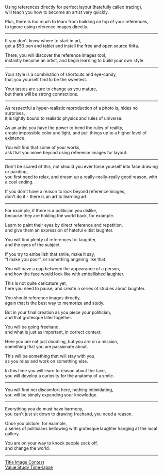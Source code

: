 Using references directly for perfect layout (hatefully called tracing),\
will teach you how to become an artist very quickly.

Plus, there is too much to learn from building on top of your references,\
to ignore using reference images directly.

---

If you don’t know where to start in art,\
get a $50 pen and tablet and install the free and open source Krita.

There, you will discover the reference images tool,\
instantly become an artist, and begin learning to build your own style.

---

Your style is a combination of shortcuts and eye-candy,\
that you yourself find to be the sweetest.

Your tastes are sure to change as you mature,\
but there will be strong connections.

---

As respectful a hyper-realistic reproduction of a photo is, hides no surprises,\
it is tightly bound to realistic physics and rules of universe.

As an artist you have the power to bend the rules of reality,\
create impossible color and light, and pull things up to a higher level of existence.

You will find that some of your works,\
ask that you move beyond using reference images for layout.

---

Don't be scared of this, not should you ever force yourself into face drawing or painting,\
you first need to relax, and dream up a really-really-really good reason, with a cool ending.

If you don't have a reason to look beyond reference images,\
don't do it - there is an art to learning art.

---

For example, if there is a politician you dislike,\
because they are holding the world back, for example.

Learn to paint their eyes by direct reference and repetition,\
and give them an expression of hateful elitist laughter.

You will find plenty of references for laughter,\
and the eyes of the subject.

If you try to embellish that smile, make it say,\
“I make you poor”, or something angering like that.

You will have a gap between the appearance of a person,\
and how the face would look like with embellished laughter.

This is not quite caricature yet,\
here you need to pause, and create a series of studies about laughter.

You should reference images directly,\
again that is the best way to memorize and study.

But in your final creation as you piece your politician,\
and that grotesque later together.

You will be going freehand,\
and what is just as important, in correct context.

Here you are not just doodling, but you are on a mission,\
something that you are passionate about.

This will be something that will stay with you,\
as you relax and work on something else.

In this time you will learn to reason about the face,\
you will develop a curiosity for the anatomy of a smile.

---

You will find not discomfort here, nothing intimidating,\
you will be simply expanding your knowledge.

---

Everything you do must have harmony,\
you can't just sit down to drawing freehand, you need a reason.

Once you picture, for example,\
a series of politicians bellowing with grotesque laughter hanging at the local gallery.

You are on your way to knock people sock off,\
and change the world.

---

[Title Image Contest](https://www.reddit.com/r/redditgetsdrawn/comments/wud87a/this_is_me/ilxs5lt/?context=3)\
[Value Study Time-lapse](https://youtu.be/BzOi8agsrqA)
